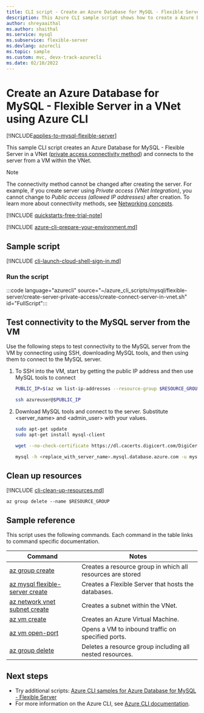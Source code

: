 ```yaml
---
title: CLI script - Create an Azure Database for MySQL - Flexible Server in a VNet
description: This Azure CLI sample script shows how to create a Azure Database for MySQL - Flexible Server in a VNet (private access connectivity method) and connect to the server from a VM within the VNet.
author: shreyaaithal
ms.author: shaithal
ms.service: mysql
ms.subservice: flexible-server
ms.devlang: azurecli
ms.topic: sample
ms.custom: mvc, devx-track-azurecli
ms.date: 02/10/2022 
---
```


# Create an Azure Database for MySQL - Flexible Server in a VNet using Azure CLI

[!INCLUDE[applies-to-mysql-flexible-server](../../includes/applies-to-mysql-flexible-server.md)]

This sample CLI script creates an Azure Database for MySQL - Flexible Server in a VNet ([private access connectivity method](../concepts-networking-vnet.md)) and connects to the server from a VM within the VNet.

> [!NOTE]
> The connectivity method cannot be changed after creating the server. For example, if you create server using *Private access (VNet Integration)*, you cannot change to *Public access (allowed IP addresses)* after creation. To learn more about connectivity methods, see [Networking concepts](../concepts-networking.md).

[!INCLUDE [quickstarts-free-trial-note](../../includes/flexible-server-free-trial-note.md)]

[!INCLUDE [azure-cli-prepare-your-environment.md](~/articles/reusable-content/azure-cli/azure-cli-prepare-your-environment.md)]

## Sample script

[!INCLUDE [cli-launch-cloud-shell-sign-in.md](../../../../includes/cli-launch-cloud-shell-sign-in.md)]

### Run the script

:::code language="azurecli" source="~/azure_cli_scripts/mysql/flexible-server/create-server-private-access/create-connect-server-in-vnet.sh" id="FullScript":::

## Test connectivity to the MySQL server from the VM

Use the following steps to test connectivity to the MySQL server from the VM by connecting using SSH, downloading MySQL tools, and then using them to connect to the MySQL server.

1. To SSH into the VM, start by getting the public IP address and then use MySQL tools to connect

   ```bash
   PUBLIC_IP=$(az vm list-ip-addresses --resource-group $RESOURCE_GROUP --name $VM --query "[].virtualMachine.network.publicIpAddresses[0].ipAddress" --output tsv)
   
   ssh azureuser@$PUBLIC_IP
   ```

1. Download MySQL tools and connect to the server. Substitute <server_name> and <admin_user> with your values.

   ```bash
   sudo apt-get update
   sudo apt-get install mysql-client
   
   wget --no-check-certificate https://dl.cacerts.digicert.com/DigiCertGlobalRootCA.crt.pem

   mysql -h <replace_with_server_name>.mysql.database.azure.com -u mysqladmin -p --ssl-mode=REQUIRED --ssl-ca=DigiCertGlobalRootCA.crt.pem
   ```

## Clean up resources

[!INCLUDE [cli-clean-up-resources.md](../../../../includes/cli-clean-up-resources.md)]

```azurecli
az group delete --name $RESOURCE_GROUP
```

## Sample reference

This script uses the following commands. Each command in the table links to command specific documentation.

| **Command** | **Notes** |
|---|---|
|[az group create](/cli/azure/group#az-group-create)|Creates a resource group in which all resources are stored|
|[az mysql flexible-server create](/cli/azure/mysql/flexible-server#az-mysql-flexible-server-create)|Creates a Flexible Server that hosts the databases.|
|[az network vnet subnet create](/cli/azure/network/vnet/subnet#az-network-vnet-subnet-create)|Creates a subnet within the VNet.|
|[az vm create](/cli/azure/vm#az-vm-create)|Creates an Azure Virtual Machine.|
|[az vm open-port](/cli/azure/vm#az-vm-open-port)|Opens a VM to inbound traffic on specified ports.|
|[az group delete](/cli/azure/group#az-group-delete) | Deletes a resource group including all nested resources.|

## Next steps

- Try additional scripts: [Azure CLI samples for Azure Database for MySQL - Flexible Server](../sample-scripts-azure-cli.md)
- For more information on the Azure CLI, see [Azure CLI documentation](/cli/azure).
